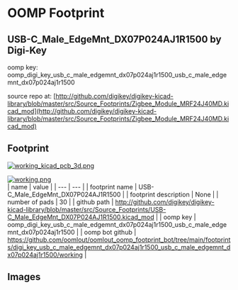 # OOMP Footprint  
## USB-C_Male_EdgeMnt_DX07P024AJ1R1500  by Digi-Key  
  
oomp key: oomp_digi_key_usb_c_male_edgemnt_dx07p024aj1r1500_usb_c_male_edgemnt_dx07p024aj1r1500  
  
source repo at: [http://github.com/digikey/digikey-kicad-library/blob/master/src/Source_Footprints/Zigbee_Module_MRF24J40MD.kicad_mod](http://github.com/digikey/digikey-kicad-library/blob/master/src/Source_Footprints/Zigbee_Module_MRF24J40MD.kicad_mod)  
## Footprint  
  
[![working_kicad_pcb_3d.png](working_kicad_pcb_3d_600.png)](working_kicad_pcb_3d.png)  
  
[![working.png](working_600.png)](working.png)  
| name | value | 
| --- | --- | 
| footprint name | USB-C_Male_EdgeMnt_DX07P024AJ1R1500 | 
| footprint description | None | 
| number of pads | 30 | 
| github path | http://github.com/digikey/digikey-kicad-library/blob/master/src/Source_Footprints/USB-C_Male_EdgeMnt_DX07P024AJ1R1500.kicad_mod | 
| oomp key | oomp_digi_key_usb_c_male_edgemnt_dx07p024aj1r1500_usb_c_male_edgemnt_dx07p024aj1r1500 | 
| oomp bot github | https://github.com/oomlout/oomlout_oomp_footprint_bot/tree/main/footprints/digi_key_usb_c_male_edgemnt_dx07p024aj1r1500_usb_c_male_edgemnt_dx07p024aj1r1500/working | 
## Images  
